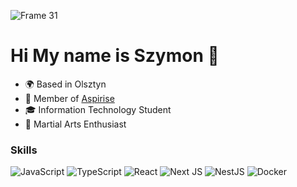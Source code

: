![Frame 31](https://github.com/user-attachments/assets/2eed64a8-3b42-4e23-9e98-d6b59a778898)

<h1>Hi My name is Szymon 👋 </h1>

<ul>
  <li>🌍 Based in Olsztyn</li>
  <li>🚀 Member of <a href="https://github.com/aspirise" target="_blank" rel="noopener">Aspirise</a></li>
  <li>🎓 Information Technology Student</li>
  <li>🥋 Martial Arts Enthusiast</li>
</ul>

### Skills

![JavaScript](https://img.shields.io/badge/javascript-%23323330.svg?style=for-the-badge&logo=javascript&logoColor=%23F7DF1E) ![TypeScript](https://img.shields.io/badge/typescript-%23007ACC.svg?style=for-the-badge&logo=typescript&logoColor=white)  ![React](https://img.shields.io/badge/react-%2320232a.svg?style=for-the-badge&logo=react&logoColor=%2361DAFB) ![Next JS](https://img.shields.io/badge/Next-black?style=for-the-badge&logo=next.js&logoColor=white) ![NestJS](https://img.shields.io/badge/nestjs-%23E0234E.svg?style=for-the-badge&logo=nestjs&logoColor=white) ![Docker](https://img.shields.io/badge/docker-%230db7ed.svg?style=for-the-badge&logo=docker&logoColor=white)


